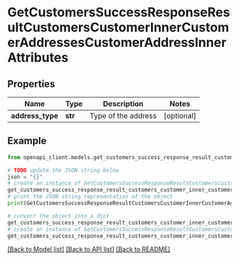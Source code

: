 # GetCustomersSuccessResponseResultCustomersCustomerInnerCustomerAddressesCustomerAddressInnerAttributes


## Properties

Name | Type | Description | Notes
------------ | ------------- | ------------- | -------------
**address_type** | **str** | Type of the address | [optional] 

## Example

```python
from openapi_client.models.get_customers_success_response_result_customers_customer_inner_customer_addresses_customer_address_inner_attributes import GetCustomersSuccessResponseResultCustomersCustomerInnerCustomerAddressesCustomerAddressInnerAttributes

# TODO update the JSON string below
json = "{}"
# create an instance of GetCustomersSuccessResponseResultCustomersCustomerInnerCustomerAddressesCustomerAddressInnerAttributes from a JSON string
get_customers_success_response_result_customers_customer_inner_customer_addresses_customer_address_inner_attributes_instance = GetCustomersSuccessResponseResultCustomersCustomerInnerCustomerAddressesCustomerAddressInnerAttributes.from_json(json)
# print the JSON string representation of the object
print(GetCustomersSuccessResponseResultCustomersCustomerInnerCustomerAddressesCustomerAddressInnerAttributes.to_json())

# convert the object into a dict
get_customers_success_response_result_customers_customer_inner_customer_addresses_customer_address_inner_attributes_dict = get_customers_success_response_result_customers_customer_inner_customer_addresses_customer_address_inner_attributes_instance.to_dict()
# create an instance of GetCustomersSuccessResponseResultCustomersCustomerInnerCustomerAddressesCustomerAddressInnerAttributes from a dict
get_customers_success_response_result_customers_customer_inner_customer_addresses_customer_address_inner_attributes_from_dict = GetCustomersSuccessResponseResultCustomersCustomerInnerCustomerAddressesCustomerAddressInnerAttributes.from_dict(get_customers_success_response_result_customers_customer_inner_customer_addresses_customer_address_inner_attributes_dict)
```
[[Back to Model list]](../README.md#documentation-for-models) [[Back to API list]](../README.md#documentation-for-api-endpoints) [[Back to README]](../README.md)


